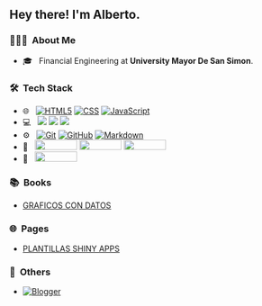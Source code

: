 <h2>Hey there! I'm Alberto.</h2>

<h3> 👨🏻‍💻 &nbsp;About Me </h3>

- 🎓 &nbsp; Financial Engineering at **University Mayor De San Simon**.

<h3> 🛠 &nbsp;Tech Stack</h3>

- 🌐 &nbsp;
  [![HTML5](https://img.shields.io/badge/-HTML5-333333?style=flat&logo=HTML5)](#HEAD)
  [![CSS](https://img.shields.io/badge/-CSS-333333?style=flat&logo=CSS3&logoColor=1572B6)](#HEAD)
  [![JavaScript](https://img.shields.io/badge/-JavaScript-333333?style=flat&logo=javascript)](#HEAD)
- 💻 &nbsp;
  [![](https://www.tiobe.com/wp-content/themes/tiobe/tiobe-index/images/Python.png)](#HEAD)
  [![](https://www.tiobe.com/wp-content/themes/tiobe/tiobe-index/images/Visual_Basic.png)](#HEAD)
  [![](https://www.tiobe.com/wp-content/themes/tiobe/tiobe-index/images/R.png)](#HEAD)
- ⚙️ &nbsp;
  [![Git](https://img.shields.io/badge/-Git-333333?style=flat&logo=git)](#HEAD)
  [![GitHub](https://img.shields.io/badge/-GitHub-333333?style=flat&logo=github)](#HEAD)
  [![Markdown](https://img.shields.io/badge/-Markdown-333333?style=flat&logo=markdown)](#HEAD)
- 🔧 &nbsp;
  [<img src="https://img.shields.io/badge/Visual_Studio-5C2D91?style=for-the-badge&logo=visual%20studio&logoColor=white" width="75px" height="18px" />](#HEAD)
  [<img src="https://img.shields.io/badge/Visual_Studio_Code-0078D4?style=for-the-badge&logo=visual%20studio%20code&logoColor=white" width="75px" height="18px" />](#HEAD)
  [<img src="https://img.shields.io/badge/RStudio-75AADB?style=for-the-badge&logo=RStudio&logoColor=white" width="75px" height="18px"/>](#HEAD)
- 🥅 &nbsp;
  [<img src="https://img.shields.io/badge/docker-%230db7ed.svg?style=for-the-badge&logo=docker&logoColor=white" width="75px" height="18px"/>](#HEAD)

<h3> 📚 &nbsp;Books</h3>

- [GRAFICOS CON DATOS](https://laspumss.github.io/GRAFICOS-CON-DATOS/)

<h3> 🌐 &nbsp;Pages</h3>

- [PLANTILLAS SHINY APPS](https://laspumss.github.io/PLANTILLAS-SHINY-APPS/)

<h3> 📝 &nbsp;Others</h3>

- [![Blogger](https://img.shields.io/badge/Blogger-FF5722?style=for-the-badge&logo=blogger&logoColor=white)](https://www.blogger.com/profile/16844125043387300370)


